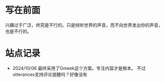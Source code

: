 # 写在前面
兴趣过于广泛，终究是不行的。只是倾听世界的声音，而不向世界发出你的声音，也是不行的。

# 站点记录
- 2024/10/06
最终采用了Gmeek这个方案。专注内容才是根本。 
不过utterances支持评论提醒吗？好像没有